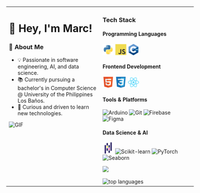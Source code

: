<table>
  <tr>
    <!-- Left Section -->
    <td valign="top" width="50%">

<h1>👋 Hey, I'm Marc!</h1>

### 🧭 About Me
- 💡 Passionate in software engineering, AI, and data science.  
- 📚 Currently pursuing a bachelor's in Computer Science @ University of the Philippines Los Baños.  
- 🧠 Curious and driven to learn new technologies.  

![GIF](https://static.wikia.nocookie.net/minecraft_gamepedia/images/d/d8/Smiling_Creeper_Exploding.gif/revision/latest/scale-to-width-down/985?cb=20220717124541)

  </td>

  <!-- Right Section -->
  <td valign="top" width="50%">

### Tech Stack

#### Programming Languages
<p>
  <img src="https://raw.githubusercontent.com/devicons/devicon/master/icons/python/python-original.svg" width="30" alt="Python"/>
  <img src="https://raw.githubusercontent.com/devicons/devicon/master/icons/javascript/javascript-original.svg" width="30" alt="JavaScript"/>
  <img src="https://raw.githubusercontent.com/devicons/devicon/master/icons/cplusplus/cplusplus-original.svg" width="30" alt="C++"/>
</p>

#### Frontend Development
<p>
  <img src="https://raw.githubusercontent.com/devicons/devicon/master/icons/html5/html5-original.svg" width="30" alt="HTML5"/>
  <img src="https://raw.githubusercontent.com/devicons/devicon/master/icons/css3/css3-original.svg" width="30" alt="CSS3"/>
  <img src="https://raw.githubusercontent.com/devicons/devicon/master/icons/react/react-original.svg" width="30" alt="React"/>
</p>

#### Tools & Platforms
<p>
  <img src="https://cdn.worldvectorlogo.com/logos/arduino-1.svg" width="30" alt="Arduino"/>
  <img src="https://www.vectorlogo.zone/logos/git-scm/git-scm-icon.svg" width="30" alt="Git"/>
  <img src="https://www.svgrepo.com/show/373595/firebase.svg" width="30" alt="Firebase"/>
  <img src="https://www.vectorlogo.zone/logos/figma/figma-icon.svg" width="30" alt="Figma"/>
</p>

#### Data Science & AI
<p>
  <img src="https://raw.githubusercontent.com/devicons/devicon/master/icons/pandas/pandas-original.svg" width="30" alt="Pandas"/>
  <img src="https://upload.wikimedia.org/wikipedia/commons/0/05/Scikit_learn_logo_small.svg" width="30" alt="Scikit-learn"/>
  <img src="https://www.vectorlogo.zone/logos/pytorch/pytorch-icon.svg" width="30" alt="PyTorch"/>
  <img src="https://seaborn.pydata.org/_images/logo-mark-lightbg.svg" width="30" alt="Seaborn"/>
</p>

<img src="https://github-readme-streak-stats.herokuapp.com/?user=marccvictoria&theme=tokyonight&border_radius=10" width="90%"/>
<p> </p>
<img src="https://github-readme-stats.vercel.app/api/top-langs?username=marccvictoria&show_icons=true&locale=en&layout=compact&theme=tokyonight" alt="top languages" />

  </td>
  </tr>
</table>

